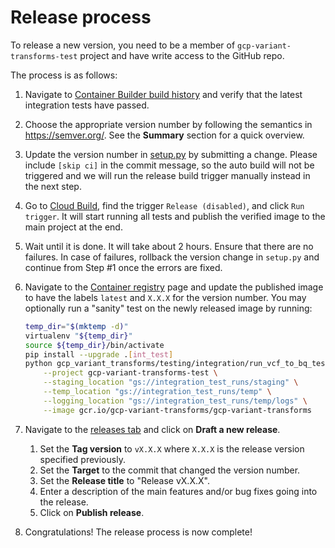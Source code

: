 # Release process

To release a new version, you need to be a member of
`gcp-variant-transforms-test` project and have write access to the GitHub repo.

The process is as follows:

1. Navigate to
   [Container Builder build history](https://console.cloud.google.com/gcr/builds?project=gcp-variant-transforms-test)
   and verify that the latest integration tests have passed.
1. Choose the appropriate version number by following the semantics in
   https://semver.org/. See the **Summary** section for a quick overview.
1. Update the version number in
   [setup.py](https://github.com/googlegenomics/gcp-variant-transforms/blob/master/setup.py)
   by submitting a change. Please include `[skip ci]` in the commit message, so
   the auto build will not be triggered and we will run the release build
   trigger manually instead in the next step.
1. Go to
   [Cloud Build](https://pantheon.corp.google.com/cloud-build/triggers?project=gcp-variant-transforms-test),
   find the trigger `Release (disabled)`, and click `Run trigger`. It will start
   running all tests and publish the verified image to the main project at the
   end.
1. Wait until it is done. It will take about 2 hours. Ensure that there
   are no failures. In case of failures, rollback the version change in
   `setup.py` and continue from Step #1 once the errors are fixed.
1. Navigate to the
   [Container registry](https://console.cloud.google.com/gcr/images/gcp-variant-transforms/GLOBAL/gcp-variant-transforms?project=gcp-variant-transforms)
   page and update the published image to have the labels `latest` and `X.X.X`
   for the version number. You may optionally run a "sanity" test on the newly
   released image by running:

   ```bash
   temp_dir="$(mktemp -d)"
   virtualenv "${temp_dir}"
   source ${temp_dir}/bin/activate
   pip install --upgrade .[int_test]
   python gcp_variant_transforms/testing/integration/run_vcf_to_bq_tests.py \
       --project gcp-variant-transforms-test \
       --staging_location "gs://integration_test_runs/staging" \
       --temp_location "gs://integration_test_runs/temp" \
       --logging_location "gs://integration_test_runs/temp/logs" \
       --image gcr.io/gcp-variant-transforms/gcp-variant-transforms
   ```
1. Navigate to the
   [releases tab](https://github.com/googlegenomics/gcp-variant-transforms/releases)
   and click on **Draft a new release**.
   1. Set the **Tag version** to `vX.X.X`
      where `X.X.X` is the release version specified previously.
   1. Set the **Target** to the commit that changed the version number.
   1. Set the **Release title** to "Release vX.X.X".
   1. Enter a description of the main features and/or bug fixes going into the
      release.
   1. Click on **Publish release**.
1. Congratulations! The release process is now complete!

